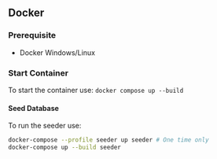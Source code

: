## **Docker**

### Prerequisite
- Docker Windows/Linux

### **Start Container**
To start the container use: `docker compose up --build`

#### **Seed Database**

To run the seeder use: 
```sh
docker-compose --profile seeder up seeder # One time only
docker-compose up --build seeder
```



